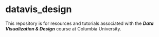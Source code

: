 # datavis_design
This repository is for resources and tutorials associated with the ***Data Visualization &amp; Design*** course at Columbia University.